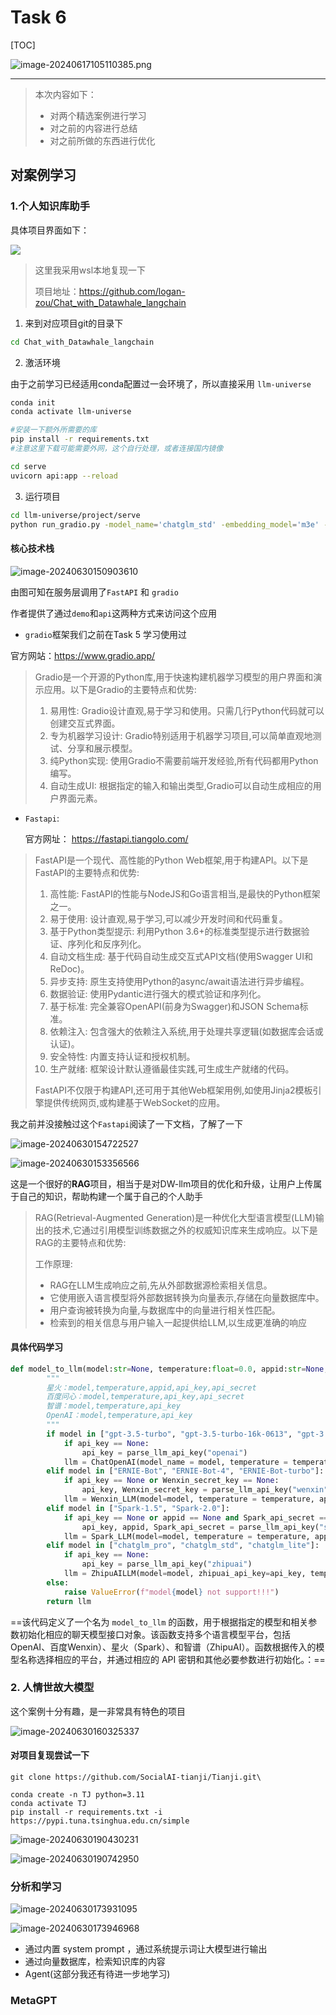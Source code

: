 # Task 6

[TOC]

![image-20240617105110385.png](https://s2.loli.net/2024/06/17/qvIkBr5dmOaA3zo.png)

----

> 本次内容如下：
>
> - 对两个精选案例进行学习
> - 对之前的内容进行总结
> - 对之前所做的东西进行优化

## 对案例学习

### 1.个人知识库助手

具体项目界面如下：

![](https://datawhalechina.github.io/llm-universe/figures/C6-1-Start.png)

> 这里我采用wsl本地复现一下
>
> 项目地址：https://github.com/logan-zou/Chat_with_Datawhale_langchain

1. 来到对应项目git的目录下

```bash
cd Chat_with_Datawhale_langchain
```

2. 激活环境

由于之前学习已经适用conda配置过一会环境了，所以直接采用 `llm-universe`

```bash
conda init
conda activate llm-universe

#安装一下额外所需要的库
pip install -r requirements.txt
#注意这里下载可能需要外网，这个自行处理，或者连接国内镜像
```

```bash
cd serve
uvicorn api:app --reload 
```

3. 运行项目

```bash
cd llm-universe/project/serve
python run_gradio.py -model_name='chatglm_std' -embedding_model='m3e' -db_path='../../data_base/knowledge_db' -persist_path='../../data_base/vector_db'
```



#### 核心技术栈

![image-20240630150903610](https://s2.loli.net/2024/06/30/uQz4FU18ZpTJIfW.png)

由图可知在服务层调用了`FastAPI` 和 `gradio`

作者提供了通过`demo`和`api`这两种方式来访问这个应用

- `gradio`框架我们之前在Task 5 学习使用过

官方网站：https://www.gradio.app/

> Gradio是一个开源的Python库,用于快速构建机器学习模型的用户界面和演示应用。以下是Gradio的主要特点和优势:
>
> 1. 易用性: Gradio设计直观,易于学习和使用。只需几行Python代码就可以创建交互式界面。
> 2. 专为机器学习设计: Gradio特别适用于机器学习项目,可以简单直观地测试、分享和展示模型。
> 3. 纯Python实现: 使用Gradio不需要前端开发经验,所有代码都用Python编写。
> 4. 自动生成UI: 根据指定的输入和输出类型,Gradio可以自动生成相应的用户界面元素。

- `Fastapi`: 

  官方网址： https://fastapi.tiangolo.com/

> FastAPI是一个现代、高性能的Python Web框架,用于构建API。以下是FastAPI的主要特点和优势:
>
> 1. 高性能: FastAPI的性能与NodeJS和Go语言相当,是最快的Python框架之一。
> 2. 易于使用: 设计直观,易于学习,可以减少开发时间和代码重复。
> 3. 基于Python类型提示: 利用Python 3.6+的标准类型提示进行数据验证、序列化和反序列化。
> 4. 自动文档生成: 基于代码自动生成交互式API文档(使用Swagger UI和ReDoc)。
> 5. 异步支持: 原生支持使用Python的async/await语法进行异步编程。
> 6. 数据验证: 使用Pydantic进行强大的模式验证和序列化。
> 7. 基于标准: 完全兼容OpenAPI(前身为Swagger)和JSON Schema标准。
> 8. 依赖注入: 包含强大的依赖注入系统,用于处理共享逻辑(如数据库会话或认证)。
> 9. 安全特性: 内置支持认证和授权机制。
> 10. 生产就绪: 框架设计默认遵循最佳实践,可生成生产就绪的代码。
>
> FastAPI不仅限于构建API,还可用于其他Web框架用例,如使用Jinja2模板引擎提供传统网页,或构建基于WebSocket的应用。

我之前并没接触过这个`Fastapi`阅读了一下文档，了解了一下

![image-20240630154722527](https://s2.loli.net/2024/06/30/6fenmHiVCrF5sSd.png)

![image-20240630153356566](https://s2.loli.net/2024/06/30/BuhR1F4svxZINtQ.png)

这是一个很好的**RAG**项目，相当于是对DW-llm项目的优化和升级，让用户上传属于自己的知识，帮助构建一个属于自己的个人助手

> RAG(Retrieval-Augmented Generation)是一种优化大型语言模型(LLM)输出的技术,它通过引用模型训练数据之外的权威知识库来生成响应。以下是RAG的主要特点和优势:
>
> 工作原理:
>
> - RAG在LLM生成响应之前,先从外部数据源检索相关信息。
> - 它使用嵌入语言模型将外部数据转换为向量表示,存储在向量数据库中。
> - 用户查询被转换为向量,与数据库中的向量进行相关性匹配。
> - 检索到的相关信息与用户输入一起提供给LLM,以生成更准确的响应

#### 具体代码学习

```python
def model_to_llm(model:str=None, temperature:float=0.0, appid:str=None, api_key:str=None,Spark_api_secret:str=None,Wenxin_secret_key:str=None):
        """
        星火：model,temperature,appid,api_key,api_secret
        百度问心：model,temperature,api_key,api_secret
        智谱：model,temperature,api_key
        OpenAI：model,temperature,api_key
        """
        if model in ["gpt-3.5-turbo", "gpt-3.5-turbo-16k-0613", "gpt-3.5-turbo-0613", "gpt-4", "gpt-4-32k"]:
            if api_key == None:
                api_key = parse_llm_api_key("openai")
            llm = ChatOpenAI(model_name = model, temperature = temperature , openai_api_key = api_key)
        elif model in ["ERNIE-Bot", "ERNIE-Bot-4", "ERNIE-Bot-turbo"]:
            if api_key == None or Wenxin_secret_key == None:
                api_key, Wenxin_secret_key = parse_llm_api_key("wenxin")
            llm = Wenxin_LLM(model=model, temperature = temperature, api_key=api_key, secret_key=Wenxin_secret_key)
        elif model in ["Spark-1.5", "Spark-2.0"]:
            if api_key == None or appid == None and Spark_api_secret == None:
                api_key, appid, Spark_api_secret = parse_llm_api_key("spark")
            llm = Spark_LLM(model=model, temperature = temperature, appid=appid, api_secret=Spark_api_secret, api_key=api_key)
        elif model in ["chatglm_pro", "chatglm_std", "chatglm_lite"]:
            if api_key == None:
                api_key = parse_llm_api_key("zhipuai")
            llm = ZhipuAILLM(model=model, zhipuai_api_key=api_key, temperature = temperature)
        else:
            raise ValueError(f"model{model} not support!!!")
        return llm
```

==该代码定义了一个名为 `model_to_llm` 的函数，用于根据指定的模型和相关参数初始化相应的聊天模型接口对象。该函数支持多个语言模型平台，包括 OpenAI、百度Wenxin）、星火（Spark）、和智谱（ZhipuAI）。函数根据传入的模型名称选择相应的平台，并通过相应的 API 密钥和其他必要参数进行初始化。：==



### 2. 人情世故大模型

这个案例十分有趣，是一非常具有特色的项目

![image-20240630160325337](https://s2.loli.net/2024/06/30/Fy8Lgvo7sDpXPYH.png)

#### 对项目复现尝试一下

```shell
git clone https://github.com/SocialAI-tianji/Tianji.git\
```

```shell
conda create -n TJ python=3.11
conda activate TJ
pip install -r requirements.txt -i https://pypi.tuna.tsinghua.edu.cn/simple
```

![image-20240630190430231](C:/Users/lenovo/AppData/Roaming/Typora/typora-user-images/image-20240630190430231.png)

![image-20240630190742950](C:/Users/lenovo/AppData/Roaming/Typora/typora-user-images/image-20240630190742950.png)

### 分析和学习

![image-20240630173931095](https://s2.loli.net/2024/06/30/EzCiLH8bMI4Ogqf.png)

![image-20240630173946968](https://s2.loli.net/2024/06/30/rXIpeAbmnitOj4g.png)

- 通过内置 system prompt ，通过系统提示词让大模型进行输出
- 通过向量数据库，检索知识库的内容
- Agent(这部分我还有待进一步地学习)

### MetaGPT


